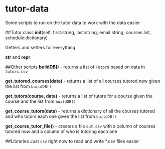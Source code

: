 # tutor-data
Some scripts to run on the tutor data to work with the data easier

##Tutor class
__init__(self, first:string, last:string, email:string, courses:list, schedule:dictionary)

Getters and setters for everything

__str__ and __repr__

##Other scripts
**buildDB()** - returns a list of `Tutor`s based on data in `tutors.csv`

**get_tutored_courses(data)** - returns a list of all courses tutored now given the list from `buildDB()`

**get_tutors(course, data)** - returns a list of tutors for a course given the course and the list from `buildDB()`

**get_course_tutors(data)** - returns a dictionary of all the courses tutored and who tutors each one given the list from `buildDB()`

**get_course_tutor_file()** - creates a file `out.csv` with a column of courses tutored now and a column of who is tutoring each one

##Libraries
Just `csv` right now to read and write *.csv files easier
